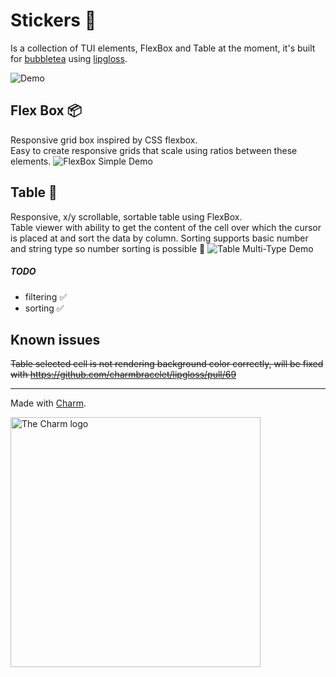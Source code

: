 # Stickers 👾
Is a collection of TUI elements, FlexBox and Table at the moment, it's built for [bubbletea](https://github.com/charmbracelet/bubbletea) using [lipgloss](https://github.com/charmbracelet/lipgloss).

![Demo](https://raw.githubusercontent.com/76creates/stickers/master/.github/images/flex-box-with-table.gif)

## Flex Box 📦
Responsive grid box inspired by CSS flexbox.<br>
Easy to create responsive grids that scale using ratios between these elements.
![FlexBox Simple Demo](https://raw.githubusercontent.com/76creates/stickers/master/.github/images/flex-box-simple.gif)

## Table 🍰
Responsive, x/y scrollable, sortable table using FlexBox.<br>
Table viewer with ability to get the content of the cell over which the cursor is placed at and sort the data by column. Sorting supports basic number and string type so number sorting is possible 🎉
![Table Multi-Type Demo](https://raw.githubusercontent.com/76creates/stickers/master/.github/images/table-multi-type.gif)
##### TODO
- filtering ✅
- sorting ✅

## Known issues
~~Table selected cell is not rendering background color correctly, will be fixed with https://github.com/charmbracelet/lipgloss/pull/69~~ 

***
Made with [Charm](https://charm.sh).

<a href="https://charm.sh/"><img alt="The Charm logo" src="https://stuff.charm.sh/charm-badge-unrounded.jpg" width="400"></a>
